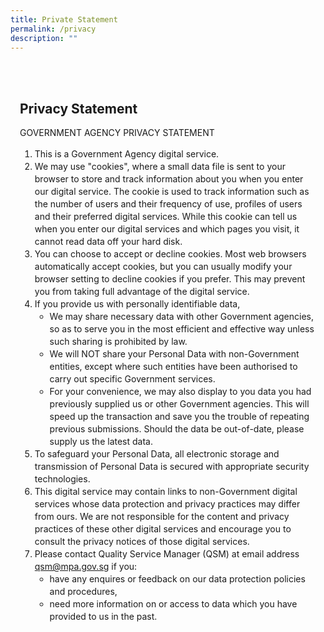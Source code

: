 ```yaml
---
title: Private Statement
permalink: /privacy
description: ""
---
```

<style>
	body {font-size:14px;line-height:1.42857143;}
	h1, h2, h3, h4, h5, h6 {line-height:1.1;}
	a[href$=".pdf"] {margin-left:0;}
	a[href$=".pdf"]:before {display:none;}
	.content p, .content li {margin:0 0 15px;font-size:inherit;line-height:inherit;}
	.mobile {display:block!important;}
	.desktop {display:none!important;}
	.navbar-end, .is-search-bar {display:none;}
	#main-content .bp-section {padding:0;}
	#main-content .bp-section-pagetitle {display:none;}
	#main-content .bp-container {width:100%;max-width:100%;min-height:250px;padding:0!important;}
	#main-content .bp-container .row {margin:0;}
	#main-content .bp-container .col {padding:0;}
	#main-content .col.is-8 {width:100%;margin:0;}
	#main-content .col.is-1 {display:none;}
	@media(min-width:1280px) {
		.mobile {display:none!important;}
		.desktop {display:block!important;}
	}
	
	.par-main {padding:35px 15px;margin:0 auto;}
	.par-main .par-list-none {list-style:none;margin:0;}
	@media(min-width:992px) {
		.par-main {max-width:970px;}
	}
	@media(min-width:1024px) {
		.par-main {padding:35px 0;}
	}
	@media(min-width:1440px) {
		.par-main {max-width:1280px;}
	}
</style>

<div class="par-main">
	<h2>Privacy Statement</h2>
	<p>GOVERNMENT AGENCY PRIVACY STATEMENT</p>
	<ol>
		<li>This is a Government Agency digital service.</li>
		<li>We may use "cookies", where a small data file is sent to your browser to store and track information about you when you enter our digital service. The cookie is used to track information such as the number of users and their frequency of use, profiles of users and their preferred digital services. While this cookie can tell us when you enter our digital services and which pages you visit, it cannot read data off your hard disk.</li>
		<li>You can choose to accept or decline cookies. Most web browsers automatically accept cookies, but you can usually modify your browser setting to decline cookies if you prefer. This may prevent you from taking full advantage of the digital service.</li>
		<li>If you provide us with personally identifiable data,
			<ul>
				<li>We may share necessary data with other Government agencies, so as to serve you in the most efficient and effective way unless such sharing is prohibited by law.</li>
				<li>We will NOT share your Personal Data with non-Government entities, except where such entities have been authorised to carry out specific Government services.</li>
				<li>For your convenience, we may also display to you data you had previously supplied us or other Government agencies.  This will speed up the transaction and save you the trouble of repeating previous submissions. Should the data be out-of-date, please supply us the latest data.</li>
			</ul>
		</li>
		<li>To safeguard your Personal Data, all electronic storage and transmission of Personal Data is secured with appropriate security technologies.</li>
		<li>This digital service may contain links to non-Government digital services whose data protection and privacy practices may differ from ours. We are not responsible for the content and privacy practices of these other digital services and encourage you to consult the privacy notices of those digital services.</li>
		<li>Please contact Quality Service Manager (QSM) at email address <a href="mailto:qsm@mpa.gov.sg">qsm@mpa.gov.sg</a> if you:
			<ul>
				<li>have any enquires or feedback on our data protection policies and procedures,</li>
				<li>need more information on or access to data which you have provided to us in the past.</li>
			</ul>
		</li>
	</ol>
</div>